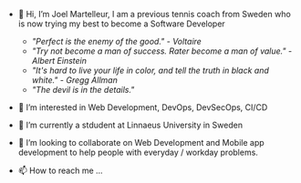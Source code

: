 - 👋 Hi, I’m Joel Martelleur, I am a previous tennis coach from Sweden who is now trying my best to become a Software Developer

  - _"Perfect is the enemy of the good." - Voltaire_
  - _"Try not become a man of success. Rater become a man of value." - Albert Einstein_
  - _"It's hard to live your life in color, and tell the truth in black and white." - Gregg Allman_
  - _"The devil is in the details."_

- 👀 I’m interested in Web Development, DevOps, DevSecOps, CI/CD 

- 🌱 I’m currently a stdudent at Linnaeus University in Sweden 

- 💞️ I’m looking to collaborate on Web Development and Mobile app development to help people with everyday / workday problems.    

- 📫 How to reach me ...

<!---
Martelleur/Martelleur is a ✨ special ✨ repository because its `README.md` (this file) appears on your GitHub profile.
You can click the Preview link to take a look at your changes.
--->
